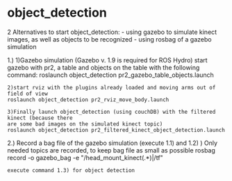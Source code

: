 object_detection
================

2 Alternatives to start object_detection:
    - using gazebo to simulate kinect images, as well as objects to be recognized
    - using rosbag of a gazebo simulation

1.) 1)Gazebo simulation (Gazebo v. 1.9 is required for ROS Hydro)
    start gazebo with pr2, a table and objects on the table with the following command:
    roslaunch object_detection pr2_gazebo_table_objects.launch

    2)start rviz with the plugins already loaded and moving arms out of field of view
    roslaunch object_detection pr2_rviz_move_body.launch

    3)Finally launch object_detection (using couchDB) with the filtered kinect (because there
    are some bad images on the simulated kinect topic)
    roslaunch object_detection pr2_filtered_kinect_object_detection.launch 

2.) Record a bag file of the gazebo simulation
    (execute 1.1) and 1.2) )
    Only needed topics are recorded, to keep bag file as small as possible
    rosbag record -o gazebo_bag -e "/head_mount_kinect(.*)|/tf"

    execute command 1.3) for object detection

